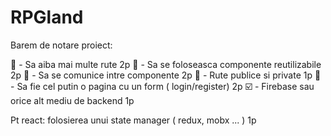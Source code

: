 # RPGland

Barem de notare proiect: 

:black_square_button: - Sa aiba mai multe rute  2p
:black_square_button: - Sa se foloseasca componente reutilizabile 2p
:black_square_button: - Sa se comunice intre componente 2p
:black_square_button: - Rute publice si private 1p
:black_square_button: - Sa fie cel putin o pagina cu un form ( login/register) 2p
:ballot_box_with_check: - Firebase sau orice alt mediu de backend 1p

Pt react: folosierea unui state manager ( redux, mobx ... ) 1p
